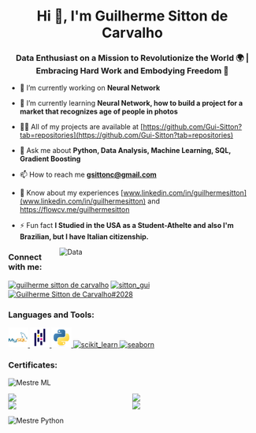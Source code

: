 
<h1 align="center">Hi 👋, I'm Guilherme Sitton de Carvalho</h1>
<h3 align="center">Data Enthusiast on a Mission to Revolutionize the World 🌍 | Embracing Hard Work and Embodying Freedom 🚀</h3>



- 🔭 I’m currently working on **Neural Network**

- 🌱 I’m currently learning **Neural Network, how to build a project for a market that recognizes age of people in photos**

- 👨‍💻 All of my projects are available at [https://github.com/Gui-Sitton?tab=repositories](https://github.com/Gui-Sitton?tab=repositories)

- 💬 Ask me about **Python, Data Analysis, Machine Learning, SQL, Gradient Boosting**

- 📫 How to reach me **gsittonc@gmail.com**

- 📄 Know about my experiences [www.linkedin.com/in/guilhermesitton](www.linkedin.com/in/guilhermesitton) and https://flowcv.me/guilhermesitton

- ⚡ Fun fact **I Studied in the USA as a Student-Athelte and also I'm Brazilian, but I have Italian citizenship.**

  <img align="right" alt="Data" width="400" src="https://i.pinimg.com/originals/8b/35/fe/8b35fef55fba1a201c9c7a11d3ec3d64.gif">

<h3 align="left">Connect with me:</h3>
<p align="left">
<a href="https://linkedin.com/in/guilherme sitton de carvalho" target="blank"><img align="center" src="https://raw.githubusercontent.com/rahuldkjain/github-profile-readme-generator/master/src/images/icons/Social/linked-in-alt.svg" alt="guilherme sitton de carvalho" height="30" width="40" /></a>
<a href="https://instagram.com/sitton_gui" target="blank"><img align="center" src="https://raw.githubusercontent.com/rahuldkjain/github-profile-readme-generator/master/src/images/icons/Social/instagram.svg" alt="sitton_gui" height="30" width="40" /></a>
<a href="https://discord.gg/Guilherme Sitton de Carvalho#2028" target="blank"><img align="center" src="https://raw.githubusercontent.com/rahuldkjain/github-profile-readme-generator/master/src/images/icons/Social/discord.svg" alt="Guilherme Sitton de Carvalho#2028" height="30" width="40" /></a>
</p>

<h3 align="left">Languages and Tools:</h3>
<p align="left">  <a href="https://www.mysql.com/" target="_blank" rel="noreferrer"> <img src="https://raw.githubusercontent.com/devicons/devicon/master/icons/mysql/mysql-original-wordmark.svg" alt="mysql" width="40" height="40"/> </a> <a href="https://pandas.pydata.org/" target="_blank" rel="noreferrer"> <img src="https://raw.githubusercontent.com/devicons/devicon/2ae2a900d2f041da66e950e4d48052658d850630/icons/pandas/pandas-original.svg" alt="pandas" width="40" height="40"/> </a> <a href="https://www.python.org" target="_blank" rel="noreferrer"> <img src="https://raw.githubusercontent.com/devicons/devicon/master/icons/python/python-original.svg" alt="python" width="40" height="40"/> </a> <a href="https://scikit-learn.org/" target="_blank" rel="noreferrer"> <img src="https://upload.wikimedia.org/wikipedia/commons/0/05/Scikit_learn_logo_small.svg" alt="scikit_learn" width="40" height="40"/> </a> <a href="https://seaborn.pydata.org/" target="_blank" rel="noreferrer"> <img src="https://seaborn.pydata.org/_images/logo-mark-lightbg.svg" alt="seaborn" width="40" height="40"/> </a> </p>

<h3 align="left">Certificates:</h3>
<p align="left"> <img width="500" alt="Mestre ML" src="https://github.com/Gui-Sitton/Gui-Sitton/assets/132395003/2ddfcc60-42ca-4531-bb53-ae3ce0c24320">
<div style="display: flex; justify-content: space-between;">
  <img src="https://github.com/Gui-Sitton/Gui-Sitton/assets/132395003/16dec2af-4c85-457a-b8ca-0eb410435713" width="500">
  <img src="https://github.com/Gui-Sitton/Gui-Sitton/assets/132395003/6dbe27e9-38e4-4806-8053-627944f4dc8e" width="500">
</div>
<div style="display: flex; justify-content: space-between;">
  <img src="https://github.com/Gui-Sitton/Gui-Sitton/assets/132395003/3808bb7a-346a-44d6-926b-b9440e9bb4e5" width="500">
  <img src="https://github.com/Gui-Sitton/Gui-Sitton/assets/132395003/94b76ce6-22c7-450f-ab68-d99c5804c383" width="500">
</div>
<p align="left"> <img width="500" alt="Mestre Python" src="https://github.com/Gui-Sitton/Gui-Sitton/assets/132395003/24c0bcd5-725b-43d4-8746-8356afaa4ac7">
